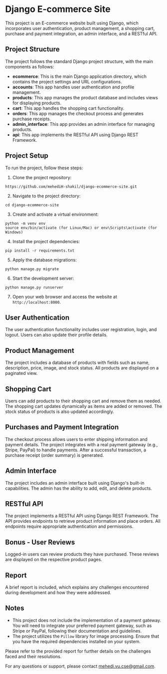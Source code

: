 # Django E-commerce Site

This project is an E-commerce website built using Django, which incorporates user authentication, product management, a shopping cart, purchase and payment integration, an admin interface, and a RESTful API.

## Project Structure

The project follows the standard Django project structure, with the main components as follows:

- **ecommerce**: This is the main Django application directory, which contains the project settings and URL configurations.
- **accounts**: This app handles user authentication and profile management.
- **products**: This app manages the product database and includes views for displaying products.
- **cart**: This app handles the shopping cart functionality.
- **orders**: This app manages the checkout process and generates purchase receipts.
- **admin_interface**: This app provides an admin interface for managing products.
- **api**: This app implements the RESTful API using Django REST Framework.

## Project Setup

To run the project, follow these steps:

1. Clone the project repository:

```
https://github.com/mehediH-shakil/django-ecommerce-site.git
```

2. Navigate to the project directory:

```
cd django-ecommerce-site
```

3. Create and activate a virtual environment:

```
python -m venv env
source env/bin/activate (for Linux/Mac) or env\Scripts\activate (for Windows)
```

4. Install the project dependencies:

```
pip install -r requirements.txt
```

5. Apply the database migrations:

```
python manage.py migrate
```

6. Start the development server:

```
python manage.py runserver
```

7. Open your web browser and access the website at `http://localhost:8000`.

## User Authentication

The user authentication functionality includes user registration, login, and logout. Users can also update their profile details.

## Product Management

The project includes a database of products with fields such as name, description, price, image, and stock status. All products are displayed on a paginated view.

## Shopping Cart

Users can add products to their shopping cart and remove them as needed. The shopping cart updates dynamically as items are added or removed. The stock status of products is also updated accordingly.

## Purchases and Payment Integration

The checkout process allows users to enter shipping information and payment details. The project integrates with a real payment gateway (e.g., Stripe, PayPal) to handle payments. After a successful transaction, a purchase receipt (order summary) is generated.

## Admin Interface

The project includes an admin interface built using Django's built-in capabilities. The admin has the ability to add, edit, and delete products.

## RESTful API

The project implements a RESTful API using Django REST Framework. The API provides endpoints to retrieve product information and place orders. All endpoints require appropriate authentication and permissions.

## Bonus - User Reviews

Logged-in users can review products they have purchased. These reviews are displayed on the respective product pages.

## Report

A brief report is included, which explains any challenges encountered during development and how they were addressed.

## Notes

- This project does not include the implementation of a payment gateway. You will need to integrate your preferred payment gateway, such as Stripe or PayPal, following their documentation and guidelines.
- The project utilizes the `Pillow` library for image processing. Ensure that you have the required dependencies installed on your system.

Please refer to the provided report for further details on the challenges faced and their resolutions.

For any questions or support, please contact mehedi.vu.cse@gmail.com.
